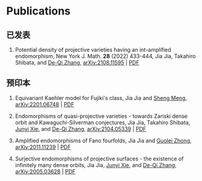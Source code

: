 # Publications


## 已发表

1. Potential density of projective varieties having an int-amplified endomorphism,
   New York J. Math. **28** (2022) 433-444,
   Jia Jia,
   Takahiro Shibata,
   and [De-Qi Zhang](https://blog.nus.edu.sg/matzdq/),
   [arXiv:2108.11595](https://arxiv.org/abs/2108.11595)
   | [PDF](http://nyjm.albany.edu/j/2022/28-17v.pdf)

## 预印本

1. Equivariant Kaehler model for Fujiki's class,
   Jia Jia
   and [Sheng Meng](https://sites.google.com/view/shengmeng/home),
   [arXiv:2201.06748](https://arxiv.org/abs/2201.06748)
   | [PDF](https://mathjiajia.github.io/pdf/2022equivariant.pdf)

1. Endomorphisms of quasi-projective varieties - towards Zariski dense orbit
   and Kawaguchi-Silverman conjectures,
   Jia Jia,
   Takahiro Shibata,
   [Junyi Xie](https://sites.google.com/site/junyixiemath/home),
   and [De-Qi Zhang](https://blog.nus.edu.sg/matzdq/),
   [arXiv:2104.05339](https://arxiv.org/abs/2104.05339)
   | [PDF](https://mathjiajia.github.io/pdf/2021endomorphisms.pdf)

1. Amplified endomorphisms of Fano fourfolds,
   Jia Jia
   and [Guolei Zhong](https://sites.google.com/view/guoleizhongshomepage/home),
   [arXiv:2011.11239](https://arxiv.org/abs/2011.11239)
   | [PDF](https://mathjiajia.github.io/pdf/2020amplified.pdf)

1. Surjective endomorphisms of projective surfaces - the existence of
   infinitely many dense orbits,
   Jia Jia,
   [Junyi Xie](https://sites.google.com/site/junyixiemath/home),
   and [De-Qi Zhang](https://blog.nus.edu.sg/matzdq/),
   [arXiv:2005.03628](https://arxiv.org/abs/2005.03628) | [PDF](https://mathjiajia.github.io/pdf/2020surjective.pdf)

